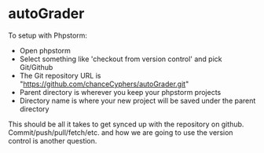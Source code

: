 # autoGrader

To setup with Phpstorm:

  - Open phpstorm
  - Select something like 'checkout from version control' and pick Git/Github
  - The Git repository URL is "https://github.com/chanceCyphers/autoGrader.git"
  - Parent directory is wherever you keep your phpstorm projects
  - Directory name is where your new project will be saved under the parent directory

This should be all it takes to get synced up with the repository on github. Commit/push/pull/fetch/etc. and how we are going to use the version control is another question.
